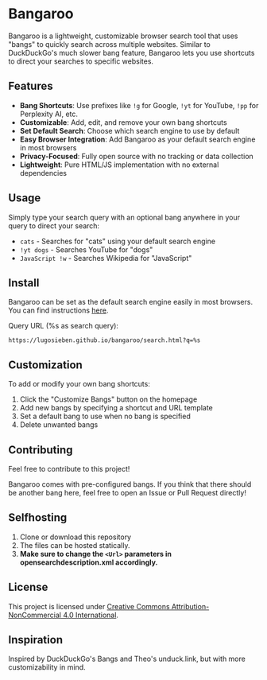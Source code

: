 # Bangaroo

Bangaroo is a lightweight, customizable browser search tool that uses "bangs" to quickly search across multiple websites. Similar to DuckDuckGo's much slower bang feature, Bangaroo lets you use shortcuts to direct your searches to specific websites.

## Features

- **Bang Shortcuts**: Use prefixes like `!g` for Google, `!yt` for YouTube, `!pp` for Perplexity AI, etc.
- **Customizable**: Add, edit, and remove your own bang shortcuts
- **Set Default Search**: Choose which search engine to use by default
- **Easy Browser Integration**: Add Bangaroo as your default search engine in most browsers
- **Privacy-Focused**: Fully open source with no tracking or data collection
- **Lightweight**: Pure HTML/JS implementation with no external dependencies

## Usage

Simply type your search query with an optional bang anywhere in your query to direct your search:

- `cats` - Searches for "cats" using your default search engine
- `!yt dogs` - Searches YouTube for "dogs"
- `JavaScript !w` - Searches Wikipedia for "JavaScript"

## Install

Bangaroo can be set as the default search engine easily in most browsers. You can find instructions [here](https://lugosieben.github.io/bangaroo/how-to-add.html).

Query URL (%s as search query):

```
https://lugosieben.github.io/bangaroo/search.html?q=%s
```

## Customization

To add or modify your own bang shortcuts:

1. Click the "Customize Bangs" button on the homepage
2. Add new bangs by specifying a shortcut and URL template
3. Set a default bang to use when no bang is specified
4. Delete unwanted bangs

## Contributing

Feel free to contribute to this project!

Bangaroo comes with pre-configured bangs. If you think that there should be another bang here, feel free to open an Issue or Pull Request directly!

## Selfhosting

1. Clone or download this repository
2. The files can be hosted statically.
3. **Make sure to change the `<Url>` parameters in opensearchdescription.xml accordingly.**

## License

This project is licensed under [Creative Commons Attribution-NonCommercial 4.0 International](https://creativecommons.org/licenses/by-nc/4.0/deed.en).

## Inspiration

Inspired by DuckDuckGo's Bangs and Theo's unduck.link, but with more customizability in mind.

